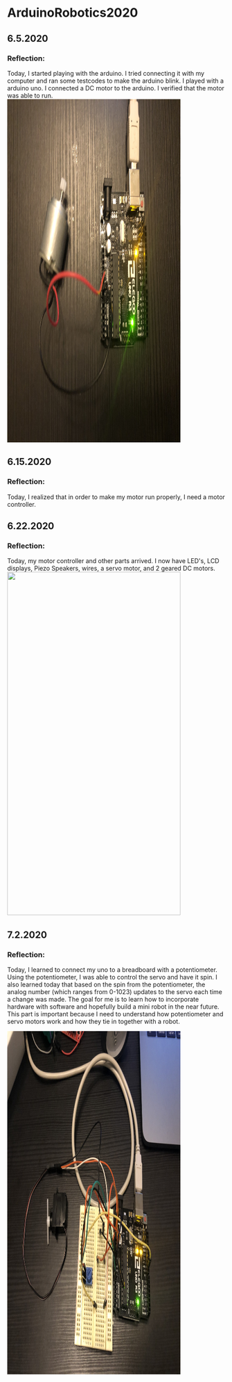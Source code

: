 # ArduinoRobotics2020

## 6.5.2020
### Reflection:
Today, I started playing with the arduino. I tried connecting it with my computer and ran some testcodes to make the arduino blink. I played with a arduino uno. I connected a DC motor to the arduino. I verified that the motor was able to run.
<img src="https://github.com/Kevin0u/ArduinoRobotics2020/blob/master/static/images/6.5.2020.jpeg?raw=true" width="400" height="790">

## 6.15.2020
### Reflection:
Today, I realized that in order to make my motor run properly, I need a motor controller.

## 6.22.2020
### Reflection:
Today, my motor controller and other parts arrived. I now have LED's, LCD displays, Piezo Speakers, wires, a servo motor, and 2 geared DC motors.
<img src="https://github.com/Kevin0u/ArduinoRobotics2020/blob/master/static/images/6.15.2020.jpeg?raw=true" width="400" height="790">

## 7.2.2020
### Reflection: 
Today, I learned to connect my uno to a breadboard with a potentiometer. Using the potentiometer, I was able to control the servo and have it spin. I also learned today that based on the spin from the potentiometer, the analog number (which ranges from 0-1023) updates to the servo each time a change was made. The goal for me is to learn how to incorporate hardware with software and hopefully build a mini robot in the near future. This part is important because I need to understand how potentiometer and servo motors work and how they tie in together with a robot.

<img src="https://github.com/Kevin0u/ArduinoRobotics2020/blob/master/static/images/7.2.2020.jpeg?raw=true" width="400" height="790">
